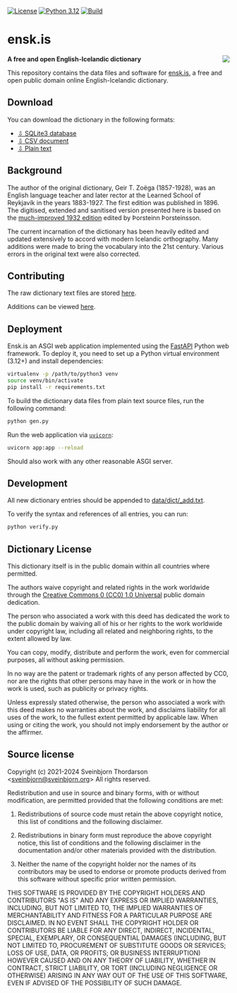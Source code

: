 [![License](https://img.shields.io/badge/License-BSD%203--Clause-blue.svg)](https://opensource.org/licenses/BSD-3-Clause)
[![Python 3.12](https://img.shields.io/badge/python-3.12-blue.svg)](https://www.python.org/downloads/release/python-3120/)
[![Build](https://github.com/sveinbjornt/ensk.is/actions/workflows/python-app.yml/badge.svg)]()

# ensk.is

<img src="static/img/favicon-96x96.png" style="float:right; margin-left:20px;" align="right">

**A free and open English-Icelandic dictionary**

This repository contains the data files and software for
[ensk.is](https://ensk.is), a free and open public domain
online English-Icelandic dictionary.

## Download

You can download the dictionary in the following formats:

* [⇩ SQLite3 database](https://ensk.is/static/files/ensk_dict.db.zip)
* [⇩ CSV document](https://ensk.is/static/files/ensk_dict.csv.zip)
* [⇩ Plain text](https://ensk.is/static/files/ensk_dict.txt.zip)

## Background

The author of the original dictionary, Geir T. Zoëga (1857-1928),
was an English language teacher and later rector at the Learned
School of Reykjavík in the years 1883-1927. The first edition was
published in 1896. The digitised, extended and sanitised version
presented here is based on the
[much-improved 1932 edition](https://baekur.is/bok/000132498/0/2/Ensk-islenzk_ordabok)
edited by Þorsteinn Þorsteinsson.

The current incarnation of the dictionary has been heavily edited and
updated extensively to accord with modern Icelandic orthography.
Many additions were made to bring the vocabulary into the 21st
century. Various errors in the original text were also corrected.

## Contributing

The raw dictionary text files are stored [here](data/dict/).

Additions can be viewed [here](data/dict/_add.txt).

## Deployment

Ensk.is an ASGI web application implemented using the
[FastAPI](https://fastapi.tiangolo.com/) Python web framework.
To deploy it, you need to set up a Python virtual
environment (3.12+) and install dependencies:

```sh
virtualenv -p /path/to/python3 venv
source venv/bin/activate
pip install -r requirements.txt
```

To build the dictionary data files from plain text source files,
run the following command:

```sh
python gen.py
```

Run the web application via [`uvicorn`](https://www.uvicorn.org/):

```sh
uvicorn app:app --reload
```

Should also work with any other reasonable ASGI server.

## Development

All new dictionary entries should be appended to [data/dict/_add.txt](data/dict/_add.txt).

To verify the syntax and references of all entries, you can run:

```sh
python verify.py
```

## Dictionary License

This dictionary itself is in the public domain within all countries where permitted.

The authors waive copyright and related rights in the work worldwide
through the
[Creative Commons 0 (CC0) 1.0 Universal](https://creativecommons.org/publicdomain/zero/1.0/)
public domain dedication.

The person who associated a work with this deed has dedicated the work
to the public domain by waiving all of his or her rights to the work
worldwide under copyright law, including all related and neighboring
rights, to the extent allowed by law.

You can copy, modify, distribute and perform the work, even for
commercial purposes, all without asking permission.

In no way are the patent or trademark rights of any person affected by
CC0, nor are the rights that other persons may have in the work or in
how the work is used, such as publicity or privacy rights.

Unless expressly stated otherwise, the person who associated a work
with this deed makes no warranties about the work, and disclaims
liability for all uses of the work, to the fullest extent permitted by
applicable law. When using or citing the work, you should not imply
endorsement by the author or the affirmer.

## Source license

Copyright (c) 2021-2024 Sveinbjorn Thordarson &lt;[sveinbjorn@sveinbjorn.org](mailto:sveinbjorn@sveinbjorn.org)&gt;
All rights reserved.

Redistribution and use in source and binary forms, with or without modification,
are permitted provided that the following conditions are met:

1. Redistributions of source code must retain the above copyright notice, this
list of conditions and the following disclaimer.

2. Redistributions in binary form must reproduce the above copyright notice, this
list of conditions and the following disclaimer in the documentation and/or other
materials provided with the distribution.

3. Neither the name of the copyright holder nor the names of its contributors may
be used to endorse or promote products derived from this software without specific
prior written permission.

THIS SOFTWARE IS PROVIDED BY THE COPYRIGHT HOLDERS AND CONTRIBUTORS "AS IS" AND
ANY EXPRESS OR IMPLIED WARRANTIES, INCLUDING, BUT NOT LIMITED TO, THE IMPLIED
WARRANTIES OF MERCHANTABILITY AND FITNESS FOR A PARTICULAR PURPOSE ARE DISCLAIMED.
IN NO EVENT SHALL THE COPYRIGHT HOLDER OR CONTRIBUTORS BE LIABLE FOR ANY DIRECT,
INDIRECT, INCIDENTAL, SPECIAL, EXEMPLARY, OR CONSEQUENTIAL DAMAGES (INCLUDING, BUT
NOT LIMITED TO, PROCUREMENT OF SUBSTITUTE GOODS OR SERVICES; LOSS OF USE, DATA, OR
PROFITS; OR BUSINESS INTERRUPTION) HOWEVER CAUSED AND ON ANY THEORY OF LIABILITY,
WHETHER IN CONTRACT, STRICT LIABILITY, OR TORT (INCLUDING NEGLIGENCE OR OTHERWISE)
ARISING IN ANY WAY OUT OF THE USE OF THIS SOFTWARE, EVEN IF ADVISED OF THE
POSSIBILITY OF SUCH DAMAGE.

